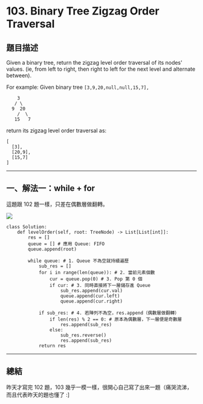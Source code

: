 # 103. Binary Tree Zigzag Order Traversal


## 題目描述

Given a binary tree, return the zigzag level order traversal of its nodes' values. (ie, from left to right, then right to left for the next level and alternate between).


For example:
Given binary tree `[3,9,20,null,null,15,7],`



```
    3
   / \
  9  20
    /  \
   15   7
```

return its zigzag level order traversal as:

```
[
  [3],
  [20,9],
  [15,7]
]
```

---

## 一、解法一：while + for

這題跟 102 題一樣，只差在偶數層做翻轉。

![](https://camo.githubusercontent.com/d77b97df0e728b820d122715ebf1446c5e0ba7ea/68747470733a2f2f626c6f672d313235373132363534392e636f732e61702d6775616e677a686f752e6d7971636c6f75642e636f6d2f626c6f672f78756f716f2e676966)

```
class Solution:
    def levelOrder(self, root: TreeNode) -> List[List[int]]:
        res = []
        queue = [] # 應用 Queue: FIFO
        queue.append(root)
        
        while queue: # 1. Queue 不為空就持續遍歷
            sub_res = []
            for i in range(len(queue)): # 2. 當前元素個數
                cur = queue.pop(0) # 3. Pop 第 0 個
                if cur: # 3. 同時直接將下一層儲存進 Queue
                    sub_res.append(cur.val)
                    queue.append(cur.left)
                    queue.append(cur.right)
            
            if sub_res: # 4. 若陣列不為空，res.append（偶數層做翻轉）
                if len(res) % 2 == 0: # 原本為偶數層，下一層便是奇數層
                    res.append(sub_res)
                else: 
                    sub_res.reverse()
                    res.append(sub_res)
            return res
```

---

## 總結

昨天才寫完 102 題，103 幾乎一模一樣，很開心自己寫了出來一題（痛哭流涕，而且代表昨天的題也懂了 :]
